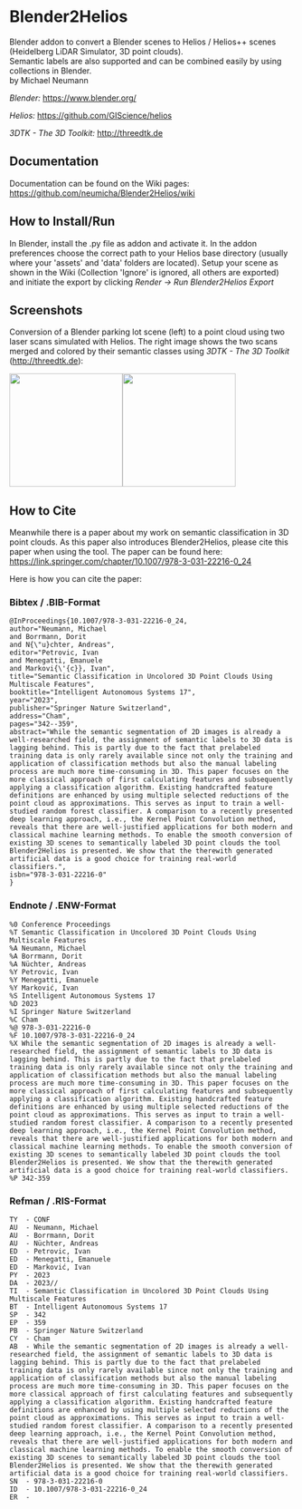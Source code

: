 # Blender2Helios
Blender addon to convert a Blender scenes to Helios / Helios++ scenes (Heidelberg LiDAR Simulator, 3D point clouds).  
Semantic labels are also supported and can be combined easily by using collections in Blender.  
by Michael Neumann

*Blender:* https://www.blender.org/

*Helios:* https://github.com/GIScience/helios

*3DTK - The 3D Toolkit:* http://threedtk.de

## Documentation
Documentation can be found on the Wiki pages: https://github.com/neumicha/Blender2Helios/wiki

## How to Install/Run
In Blender, install the .py file as addon and activate it. In the addon preferences choose the correct path to your Helios base directory (usually where your 'assets' and 'data' folders are located). Setup your scene as shown in the Wiki (Collection 'Ignore' is ignored, all others are exported) and initiate the export by clicking *Render -> Run Blender2Helios Export*

## Screenshots
Conversion of a Blender parking lot scene (left) to a point cloud using two laser scans simulated with Helios. The right image shows the two scans merged and colored by their semantic classes using *3DTK - The 3D Toolkit* (http://threedtk.de):

<img src="https://github.com/neumicha/Blender2Helios/blob/master/images/screenshot_ParkingLotScene_Blender.png" height="200px" /><img src="https://github.com/neumicha/Blender2Helios/blob/master/images/screenshot_ParkingLotScene_3DTK.png" height="200px" />

## How to Cite
Meanwhile there is a paper about my work on semantic classification in 3D point clouds. As this paper also introduces Blender2Helios, please cite this paper when using the tool.
The paper can be found here: https://link.springer.com/chapter/10.1007/978-3-031-22216-0_24

Here is how you can cite the paper:
### Bibtex / .BIB-Format
```
@InProceedings{10.1007/978-3-031-22216-0_24,
author="Neumann, Michael
and Borrmann, Dorit
and N{\"u}chter, Andreas",
editor="Petrovic, Ivan
and Menegatti, Emanuele
and Markovi{\'{c}}, Ivan",
title="Semantic Classification in Uncolored 3D Point Clouds Using Multiscale Features",
booktitle="Intelligent Autonomous Systems 17",
year="2023",
publisher="Springer Nature Switzerland",
address="Cham",
pages="342--359",
abstract="While the semantic segmentation of 2D images is already a well-researched field, the assignment of semantic labels to 3D data is lagging behind. This is partly due to the fact that prelabeled training data is only rarely available since not only the training and application of classification methods but also the manual labeling process are much more time-consuming in 3D. This paper focuses on the more classical approach of first calculating features and subsequently applying a classification algorithm. Existing handcrafted feature definitions are enhanced by using multiple selected reductions of the point cloud as approximations. This serves as input to train a well-studied random forest classifier. A comparison to a recently presented deep learning approach, i.e., the Kernel Point Convolution method, reveals that there are well-justified applications for both modern and classical machine learning methods. To enable the smooth conversion of existing 3D scenes to semantically labeled 3D point clouds the tool Blender2Helios is presented. We show that the therewith generated artificial data is a good choice for training real-world classifiers.",
isbn="978-3-031-22216-0"
}
```

### Endnote / .ENW-Format
```
%0 Conference Proceedings
%T Semantic Classification in Uncolored 3D Point Clouds Using Multiscale Features
%A Neumann, Michael
%A Borrmann, Dorit
%A Nüchter, Andreas
%Y Petrovic, Ivan
%Y Menegatti, Emanuele
%Y Marković, Ivan
%S Intelligent Autonomous Systems 17
%D 2023
%I Springer Nature Switzerland
%C Cham
%@ 978-3-031-22216-0
%F 10.1007/978-3-031-22216-0_24
%X While the semantic segmentation of 2D images is already a well-researched field, the assignment of semantic labels to 3D data is lagging behind. This is partly due to the fact that prelabeled training data is only rarely available since not only the training and application of classification methods but also the manual labeling process are much more time-consuming in 3D. This paper focuses on the more classical approach of first calculating features and subsequently applying a classification algorithm. Existing handcrafted feature definitions are enhanced by using multiple selected reductions of the point cloud as approximations. This serves as input to train a well-studied random forest classifier. A comparison to a recently presented deep learning approach, i.e., the Kernel Point Convolution method, reveals that there are well-justified applications for both modern and classical machine learning methods. To enable the smooth conversion of existing 3D scenes to semantically labeled 3D point clouds the tool Blender2Helios is presented. We show that the therewith generated artificial data is a good choice for training real-world classifiers.
%P 342-359
```

### Refman / .RIS-Format
```
TY  - CONF
AU  - Neumann, Michael
AU  - Borrmann, Dorit
AU  - Nüchter, Andreas
ED  - Petrovic, Ivan
ED  - Menegatti, Emanuele
ED  - Marković, Ivan
PY  - 2023
DA  - 2023//
TI  - Semantic Classification in Uncolored 3D Point Clouds Using Multiscale Features
BT  - Intelligent Autonomous Systems 17
SP  - 342
EP  - 359
PB  - Springer Nature Switzerland
CY  - Cham
AB  - While the semantic segmentation of 2D images is already a well-researched field, the assignment of semantic labels to 3D data is lagging behind. This is partly due to the fact that prelabeled training data is only rarely available since not only the training and application of classification methods but also the manual labeling process are much more time-consuming in 3D. This paper focuses on the more classical approach of first calculating features and subsequently applying a classification algorithm. Existing handcrafted feature definitions are enhanced by using multiple selected reductions of the point cloud as approximations. This serves as input to train a well-studied random forest classifier. A comparison to a recently presented deep learning approach, i.e., the Kernel Point Convolution method, reveals that there are well-justified applications for both modern and classical machine learning methods. To enable the smooth conversion of existing 3D scenes to semantically labeled 3D point clouds the tool Blender2Helios is presented. We show that the therewith generated artificial data is a good choice for training real-world classifiers.
SN  - 978-3-031-22216-0
ID  - 10.1007/978-3-031-22216-0_24
ER  - 
```
